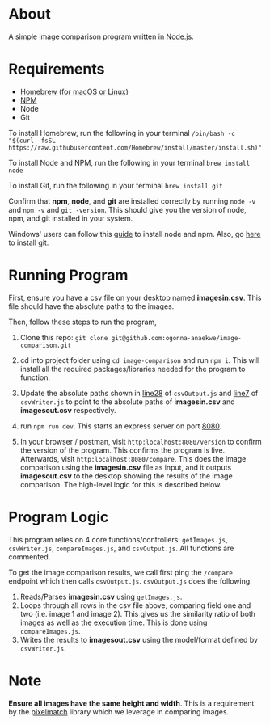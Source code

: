 # About
A simple image comparison program written in [Node.js](https://nodejs.org/en/).

# Requirements
- [Homebrew (for macOS or Linux)](https://brew.sh/)
- [NPM](https://www.npmjs.com/)
- Node
- Git

To install Homebrew, run the following in your terminal
```/bin/bash -c "$(curl -fsSL https://raw.githubusercontent.com/Homebrew/install/master/install.sh)"```

To install Node and NPM, run the following in your terminal
```brew install node```

To install Git, run the following in your terminal ```brew install git```

Confirm that **npm**, **node**, and **git** are installed correctly by running
```node -v``` and ```npm -v``` and ```git -version```. This should give you the version of node, npm, and git installed in your system.

Windows' users can follow this [guide](https://guide.freecodecamp.org/javascript/tutorials/how-to-install-node-js-and-npm-on-windows/) to install node and npm. Also, go [here](https://www.atlassian.com/git/tutorials/install-git#windows) to install git.

# Running Program
First, ensure you have a csv file on your desktop named **imagesin.csv**. This file should have the absolute paths to the images.

Then, follow these steps to run the program,
1. Clone this repo:
```git clone git@github.com:ogonna-anaekwe/image-comparison.git```

2. cd into project folder using ```cd image-comparison``` and run ```npm i```. This will install all the required packages/libraries needed for the program to function.

3. Update the absolute paths shown in [line28](https://github.com/ogonna-anaekwe/image-comparison/blob/f82aa0f8dab3ad5987746433e58b6366e3e95d95/src/controllers/csvOutput.js#L28) of ```csvOutput.js``` and [line7](https://github.com/ogonna-anaekwe/image-comparison/blob/f82aa0f8dab3ad5987746433e58b6366e3e95d95/src/controllers/csvWriter.js#L7) of ```csvWriter.js``` to point to the absolute paths of **imagesin.csv** and **imagesout.csv** respectively.

4. run ```npm run dev```. This starts an express server on port [8080](http://localhost:8080).

5. In your browser / postman, visit ```http:localhost:8080/version``` to confirm the version of the program. This confirms the program is live. Afterwards, visit ```http:localhost:8080/compare```. This does the image comparison using the **imagesin.csv** file as input, and it outputs **imagesout.csv** to the desktop showing the results of the image comparison. The high-level logic for this is described below.

# Program Logic
This program relies on 4 core functions/controllers: ```getImages.js```, ```csvWriter.js```, ```compareImages.js```, and ```csvOutput.js```. All functions are commented.

To get the image comparison results, we call first ping the ```/compare``` endpoint which then calls ```csvOutput.js```. ```csvOutput.js``` does the following:
1. Reads/Parses **imagesin.csv** using ```getImages.js```.
2. Loops through all rows in the csv file above, comparing field one and two (i.e. image 1 and image 2). This gives us the similarity ratio of both images as well as the execution time. This is done using ```compareImages.js```.
3. Writes the results to **imagesout.csv** using the model/format defined by ```csvWriter.js```.

# Note
**Ensure all images have the same height and width**. This is a requirement by the [pixelmatch](https://www.npmjs.com/package/pixelmatch) library which we leverage in comparing images.

